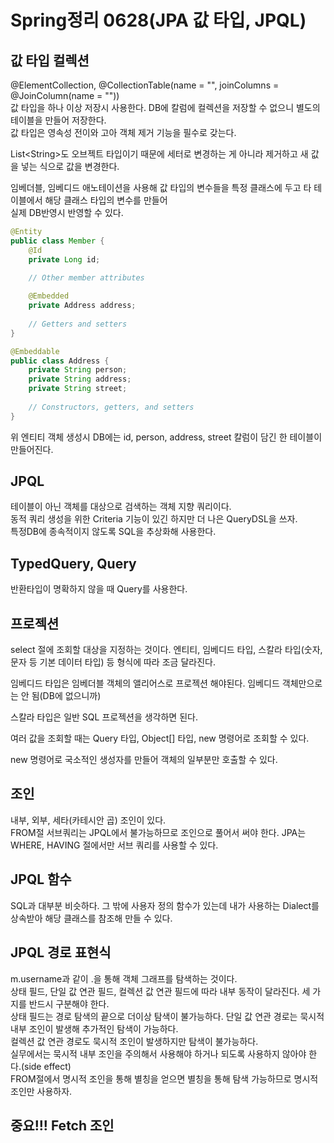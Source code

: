 # Spring정리 0628(JPA 값 타입, JPQL)  

## 값 타입 컬렉션  
@ElementCollection, @CollectionTable(name = "", joinColumns = @JoinColumn(name = ""))   
값 타입을 하나 이상 저장시 사용한다. DB에 칼럼에 컬렉션을 저장할 수 없으니 별도의 테이블을 만들어 저장한다.  
값 타입은 영속성 전이와 고아 객체 제거 기능을 필수로 갖는다.  
  
List\<String\>도 오브젝트 타입이기 때문에 세터로 변경하는 게 아니라 제거하고 새 값을 넣는 식으로 값을 변경한다.  
  
임베더블, 임베디드 애노테이션을 사용해 값 타입의 변수들을 특정 클래스에 두고 타 테이블에서 해당 클래스 타입의 변수를 만들어  
실제 DB반영시 반영할 수 있다.

```java
@Entity
public class Member {
    @Id
    private Long id;

    // Other member attributes
    
    @Embedded
    private Address address;
    
    // Getters and setters
}

@Embeddable
public class Address {
    private String person;
    private String address;
    private String street;
    
    // Constructors, getters, and setters
}
```

위 엔티티 객체 생성시 DB에는 id, person, address, street 칼럼이 담긴 한 테이블이 만들어진다.  
  
## JPQL
테이블이 아닌 객체를 대상으로 검색하는 객체 지향 쿼리이다.  
동적 쿼리 생성을 위한 Criteria 기능이 있긴 하지만 더 나은 QueryDSL을 쓰자.  
특정DB에 종속적이지 않도록 SQL을 추상화해 사용한다.  

## TypedQuery, Query  
반환타입이 명확하지 않을 때 Query를 사용한다.
  
## 프로젝션
select 절에 조회할 대상을 지정하는 것이다. 엔티티, 임베디드 타입, 스칼라 타입(숫자, 문자 등 기본 데이터 타입) 등 형식에 따라 조금 달라진다.  
  
임베디드 타입은 임베더블 객체의 앨리어스로 프로젝션 해야된다. 임베디드 객체만으로는 안 됨(DB에 없으니까)  
  
스칼라 타입은 일반 SQL 프로젝션을 생각하면 된다.  
  
여러 값을 조회할 때는 Query 타입, Object[] 타입, new 명령어로 조회할 수 있다.  
  
new 명령어로 국소적인 생성자를 만들어 객체의 일부분만 호출할 수 있다.  
  
## 조인
내부, 외부, 세타(카테시안 곱) 조인이 있다.  
FROM절 서브쿼리는 JPQL에서 불가능하므로 조인으로 풀어서 써야 한다. JPA는 WHERE, HAVING 절에서만 서브 쿼리를 사용할 수 있다.  

## JPQL 함수
SQL과 대부분 비슷하다. 그 밖에 사용자 정의 함수가 있는데 내가 사용하는 Dialect를 상속받아 해당 클래스를 참조해 만들 수 있다.  
  
## JPQL 경로 표현식
m.username과 같이 .을 통해 객체 그래프를 탐색하는 것이다.  
상태 필드, 단일 값 연관 필드, 컬렉션 값 연관 필드에 따라 내부 동작이 달라진다. 세 가지를 반드시 구분해야 한다.   
상태 필드는 경로 탐색의 끝으로 더이상 탐색이 불가능하다. 단일 값 연관 경로는 묵시적 내부 조인이 발생해 추가적인 탐색이 가능하다.  
컬렉션 값 연관 경로도 묵시적 조인이 발생하지만 탐색이 불가능하다.  
실무에서는 묵시적 내부 조인을 주의해서 사용해야 하거나 되도록 사용하지 않아야 한다.(side effect)  
FROM절에서 명시적 조인을 통해 별칭을 얻으면 별칭을 통해 탐색 가능하므로 명시적 조인만 사용하자.  

## 중요!!! Fetch 조인

